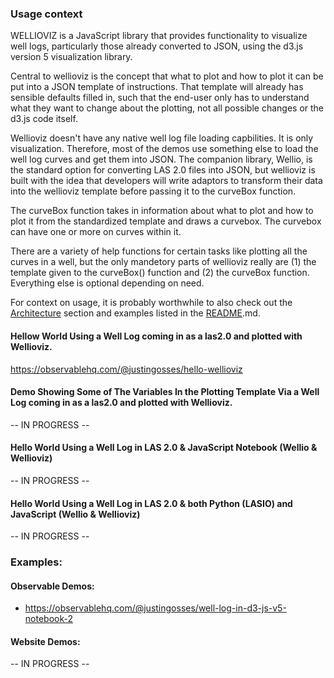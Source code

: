 ### Usage context

WELLIOVIZ is a JavaScript library that provides functionality to visualize well logs, particularly those already converted to JSON, using the d3.js version 5 visualization library.

Central to wellioviz is the concept that what to plot and how to plot it can be put into a JSON template of instructions. That template will already has sensible defaults filled in, such that the end-user only has to understand what they want to change about the plotting, not all possible changes or the d3.js code itself.

Wellioviz doesn't have any native well log file loading capbilities. It is only visualization. Therefore, most of the demos use something else to load the well log curves and get them into JSON. The companion library, Wellio, is the standard option for converting LAS 2.0 files into JSON, but wellioviz is built with the idea that developers will write adaptors to transform their data into the wellioviz template before passing it to the curveBox function.

The curveBox function takes in information about what to plot and how to plot it from the standardized template and draws a curvebox. The curvebox can have one or more on curves within it. 

There are a variety of help functions for certain tasks like plotting all the curves in a well, but the only mandetory parts of wellioviz really are (1) the template given to the curveBox() function and (2) the curveBox function. Everything else is optional depending on need. 

For context on usage, it is probably worthwhile to also check out the <a href="https://github.com/JustinGOSSES/wellioviz/blob/master/docs/ARCHITECTURE.MD">Architecture</a> section and examples listed in the <a href="https://github.com/JustinGOSSES/wellioviz/blob/master/README.md">README</a>.md.

#### Hellow World Using a Well Log coming in as a las2.0 and plotted with Wellioviz.
https://observablehq.com/@justingosses/hello-wellioviz

#### Demo Showing Some of The Variables In the Plotting Template Via a Well Log coming in as a las2.0 and plotted with Wellioviz.
-- IN PROGRESS --

#### Hello World Using a Well Log in LAS 2.0 & JavaScript Notebook  (Wellio & Wellioviz)
-- IN PROGRESS --

#### Hello World Using a Well Log in LAS 2.0 & both Python (LASIO) and JavaScript (Wellio & Wellioviz)
-- IN PROGRESS --

### Examples:
#### Observable Demos:
- <a href="https://observablehq.com/@justingosses/well-log-in-d3-js-v5-notebook-2">https://observablehq.com/@justingosses/well-log-in-d3-js-v5-notebook-2</a>
#### Website Demos:
-- IN PROGRESS --